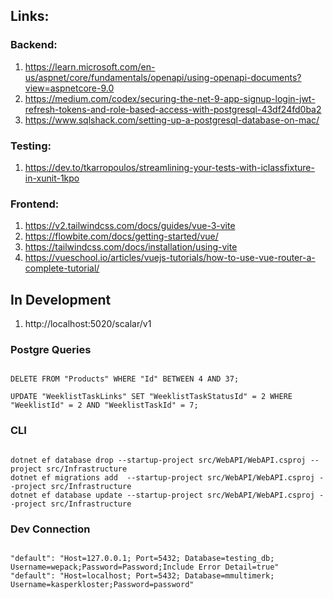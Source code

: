 ## Links:
### Backend:
1. https://learn.microsoft.com/en-us/aspnet/core/fundamentals/openapi/using-openapi-documents?view=aspnetcore-9.0
2. https://medium.com/codex/securing-the-net-9-app-signup-login-jwt-refresh-tokens-and-role-based-access-with-postgresql-43df24fd0ba2
3. https://www.sqlshack.com/setting-up-a-postgresql-database-on-mac/

### Testing:
1. https://dev.to/tkarropoulos/streamlining-your-tests-with-iclassfixture-in-xunit-1kpo


### Frontend:
1. https://v2.tailwindcss.com/docs/guides/vue-3-vite
2. https://flowbite.com/docs/getting-started/vue/
3. https://tailwindcss.com/docs/installation/using-vite
4. https://vueschool.io/articles/vuejs-tutorials/how-to-use-vue-router-a-complete-tutorial/

## In Development
1. http://localhost:5020/scalar/v1

### Postgre Queries
<code>
DELETE FROM "Products" WHERE "Id" BETWEEN 4 AND 37;
</code>

<code>
UPDATE "WeeklistTaskLinks" SET "WeeklistTaskStatusId" = 2 WHERE "WeeklistId" = 2 AND "WeeklistTaskId" = 7;
</code>

### CLI
<code>
dotnet ef database drop --startup-project src/WebAPI/WebAPI.csproj --project src/Infrastructure
dotnet ef migrations add <NAME> --startup-project src/WebAPI/WebAPI.csproj --project src/Infrastructure
dotnet ef database update --startup-project src/WebAPI/WebAPI.csproj --project src/Infrastructure
</code>

### Dev Connection
<code>
"default": "Host=127.0.0.1; Port=5432; Database=testing_db; Username=wepack;Password=Password;Include Error Detail=true"
"default": "Host=localhost; Port=5432; Database=mmultimerk; Username=kasperkloster;Password=password"
</code>